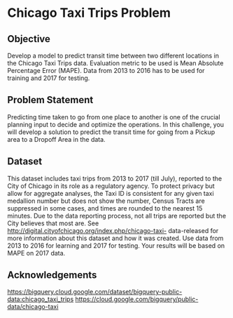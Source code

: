 # Chicago Taxi Trips Problem

## Objective

Develop a model to predict transit time between two different locations in the Chicago Taxi Trips data. Evaluation metric to be used is Mean Absolute Percentage Error (MAPE). Data from 2013 to 2016 has to be used for training and 2017 for
testing.

## Problem Statement
Predicting time taken to go from one place to another is one of the crucial planning input to decide and optimize the operations. In
this challenge, you will develop a solution to predict the transit time for going from a Pickup area to a Dropoff Area in the data.
## Dataset
This dataset includes taxi trips from 2013 to 2017 (till July), reported to the City of Chicago in its role as a regulatory agency. To
protect privacy but allow for aggregate analyses, the Taxi ID is consistent for any given taxi medallion number but does not show the
number, Census Tracts are suppressed in some cases, and times are rounded to the nearest 15 minutes. Due to the data reporting
process, not all trips are reported but the City believes that most are. See http://digital.cityofchicago.org/index.php/chicago-taxi-
data-released for more information about this dataset and how it was created.
Use data from 2013 to 2016 for learning and 2017 for testing. Your results will be based on MAPE on 2017 data.

## Acknowledgements
https://bigquery.cloud.google.com/dataset/bigquery-public-data:chicago_taxi_trips
https://cloud.google.com/bigquery/public-data/chicago-taxi
